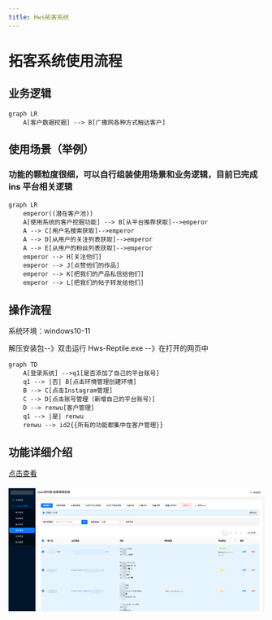 ```yaml
---
title: Hws拓客系统
---
```


# 拓客系统使用流程

## 业务逻辑

```mermaid
graph LR
    A[客户数据挖掘] --> B[广撒网各种方式触达客户]

```

## 使用场景（举例）

### 功能的颗粒度很细，可以自行组装使用场景和业务逻辑，目前已完成 ins 平台相关逻辑

```mermaid
graph LR
    emperor((潜在客户池))
    A[使用系统的客户挖掘功能] --> B[从平台推荐获取]-->emperor
    A --> C[用户名搜索获取]-->emperor
    A --> D[从用户的关注列表获取]-->emperor
    A --> E[从用户的粉丝列表获取]-->emperor
    emperor --> H[关注他们]
    emperor --> J[点赞他们的作品]
    emperor --> K[把我们的产品私信给他们]
    emperor --> L[把我们的帖子转发给他们]
```

## 操作流程

系统环境：windows10-11

解压安装包--》双击运行 Hws-Reptile.exe --》在打开的网页中

```mermaid
graph TD
    A[登录系统] -->q1[是否添加了自己的平台账号]
    q1 --> |否| B[点击环境管理创建环境]
    B --> C[点击Instagram管理]
    C --> D[点击账号管理（新增自己的平台账号）]
    D --> renwu[客户管理]
    q1 --> |是| renwu
    renwu --> id2{{所有的功能都集中在客户管理}}
```

## 功能详细介绍

[点击查看](./拓客系统功能详细介绍.md)

<div style="margin-top: 20px">
<img src="/utility/tuoke/tuoke1.png" alt="Hws文件富搜索" style="with:100%" data-zoomable class="medium-zoom-image"/>
</div>
